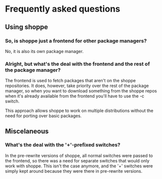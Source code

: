 # Frequently asked questions

## Using shoppe

### So, is shoppe just a frontend for other package managers?

No, it is also its own package manager.

### Alright, but what's the deal with the frontend and the rest of the package manager?

The frontend is used to fetch packages that aren't on the shoppe repositories. It does, however, take priority over the rest of the package manager, so when you want to download something from the shoppe repos when it's already available from the frontend you'll have to use the -c switch.

This approach allows shoppe to work on multiple distributions without the need for porting over basic packages.

## Miscelaneous

### What's the deal with the '+'-prefixed switches?

In the pre-rewrite versions of shoppe, all normal switches were passed to the frontend, so there was a need for separate switches that would only work with shoppe. This isn't the case anymore, and the '+' switches were simply kept around because they were there in pre-rewrite versions.

